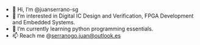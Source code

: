 - 👋 Hi, I’m @juanserrano-sg
- 👀 I’m interested in Digital IC Design and Verification, FPGA Development and Embedded Systems.
- 🌱 I’m currently learning python programming essentials.
- 📫 Reach me @serranogo.juan@outlook.es

<!---
juanserrano-sg/juanserrano-sg is a ✨ special ✨ repository because its `README.md` (this file) appears on your GitHub profile.
You can click the Preview link to take a look at your changes.
--->
